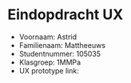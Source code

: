 # Eindopdracht UX

- Voornaam: Astrid  
- Familienaam: Mattheeuws
- Studentnummer: 105035
- Klasgroep: 1MMPa
- UX prototype link: 